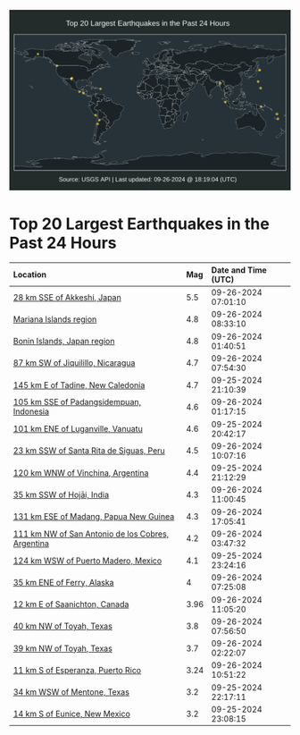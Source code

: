 ![Map](./map.png)

# Top 20 Largest Earthquakes in the Past 24 Hours

| Location | Mag | Date and Time (UTC) |
|:---|:---|:---|
| [28 km SSE of Akkeshi, Japan](https://earthquake.usgs.gov/earthquakes/eventpage/us7000ngi1) | 5.5 | 09-26-2024 07:01:10 |
| [Mariana Islands region](https://earthquake.usgs.gov/earthquakes/eventpage/us7000ngij) | 4.8 | 09-26-2024 08:33:10 |
| [Bonin Islands, Japan region](https://earthquake.usgs.gov/earthquakes/eventpage/us7000nggx) | 4.8 | 09-26-2024 01:40:51 |
| [87 km SW of Jiquilillo, Nicaragua](https://earthquake.usgs.gov/earthquakes/eventpage/us7000ngi9) | 4.7 | 09-26-2024 07:54:30 |
| [145 km E of Tadine, New Caledonia](https://earthquake.usgs.gov/earthquakes/eventpage/us7000ngg2) | 4.7 | 09-25-2024 21:10:39 |
| [105 km SSE of Padangsidempuan, Indonesia](https://earthquake.usgs.gov/earthquakes/eventpage/us7000nggw) | 4.6 | 09-26-2024 01:17:15 |
| [101 km ENE of Luganville, Vanuatu](https://earthquake.usgs.gov/earthquakes/eventpage/us7000ngeh) | 4.6 | 09-25-2024 20:42:17 |
| [23 km SSW of Santa Rita de Siguas, Peru](https://earthquake.usgs.gov/earthquakes/eventpage/us7000ngis) | 4.5 | 09-26-2024 10:07:16 |
| [120 km WNW of Vinchina, Argentina](https://earthquake.usgs.gov/earthquakes/eventpage/us7000ngg1) | 4.4 | 09-25-2024 21:12:29 |
| [35 km SSW of Hojāi, India](https://earthquake.usgs.gov/earthquakes/eventpage/us7000ngj5) | 4.3 | 09-26-2024 11:00:45 |
| [131 km ESE of Madang, Papua New Guinea](https://earthquake.usgs.gov/earthquakes/eventpage/us7000ngll) | 4.3 | 09-26-2024 17:05:41 |
| [111 km NW of San Antonio de los Cobres, Argentina](https://earthquake.usgs.gov/earthquakes/eventpage/us7000nghc) | 4.2 | 09-26-2024 03:47:32 |
| [124 km WSW of Puerto Madero, Mexico](https://earthquake.usgs.gov/earthquakes/eventpage/us7000nggp) | 4.1 | 09-25-2024 23:24:16 |
| [35 km ENE of Ferry, Alaska](https://earthquake.usgs.gov/earthquakes/eventpage/ak024cenf43c) | 4 | 09-26-2024 07:25:08 |
| [12 km E of Saanichton, Canada](https://earthquake.usgs.gov/earthquakes/eventpage/uw62050041) | 3.96 | 09-26-2024 11:05:20 |
| [40 km NW of Toyah, Texas](https://earthquake.usgs.gov/earthquakes/eventpage/tx2024sycb) | 3.8 | 09-26-2024 07:56:50 |
| [39 km NW of Toyah, Texas](https://earthquake.usgs.gov/earthquakes/eventpage/tx2024sxrb) | 3.7 | 09-26-2024 02:22:07 |
| [11 km S of Esperanza, Puerto Rico](https://earthquake.usgs.gov/earthquakes/eventpage/pr71461228) | 3.24 | 09-26-2024 10:51:22 |
| [34 km WSW of Mentone, Texas](https://earthquake.usgs.gov/earthquakes/eventpage/tx2024sxja) | 3.2 | 09-25-2024 22:17:11 |
| [14 km S of Eunice, New Mexico](https://earthquake.usgs.gov/earthquakes/eventpage/us7000nggh) | 3.2 | 09-25-2024 23:08:15 |
